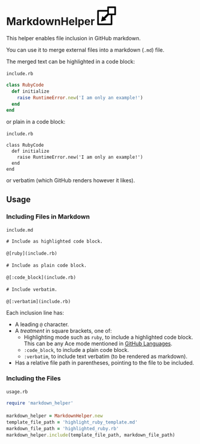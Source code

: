 # MarkdownHelper <img src="/images/include.png" width="50">

This helper enables file inclusion in GitHub markdown.

You can use it to merge external files into a markdown (```.md```) file.

The merged text can be highlighted in a code block:

<code>include.rb</code>
```ruby
class RubyCode
  def initialize
    raise RuntimeError.new('I am only an example!')
  end
end
```

or plain in a code block:

<code>include.rb</code>
```
class RubyCode
  def initialize
    raise RuntimeError.new('I am only an example!')
  end
end
```

or verbatim (which GitHub renders however it likes).

## Usage

### Including Files in Markdown

<code>include.md</code>
```verbatim
# Include as highlighted code block.

@[ruby](include.rb)

# Include as plain code block.

@[:code_block](include.rb)

# Include verbatim.

@[:verbatim](include.rb)
```

Each inclusion line has:

* A leading ```@``` character.
* A *treatment* in square brackets, one of:
  * Highlighting mode such as ```ruby```, to include a highlighted code block.  This can be any Ace mode mentioned in [GitHub Languages](https://github.com/github/linguist/blob/master/lib/linguist/languages.yml).
  * ```:code_block```, to include a plain code block.
  * ```:verbatim```, to include text verbatim (to be rendered as markdown).
* Has a relative file path in parentheses, pointing to the file to be included.

### Including the Files

<code>usage.rb</code>
```ruby
require 'markdown_helper'

markdown_helper = MarkdownHelper.new
template_file_path = 'highlight_ruby_template.md'
markdown_file_path = 'highlighted_ruby.rb'
markdown_helper.include(template_file_path, markdown_file_path)
```
